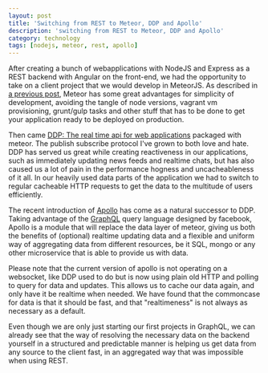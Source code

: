 ```yaml
---
layout: post
title: 'Switching from REST to Meteor, DDP and Apollo'
description: 'switching from REST to Meteor, DDP and Apollo'
category: technology
tags: [nodejs, meteor, rest, apollo]
---
```


After creating a bunch of webapplications with NodeJS and Express as a REST backend with Angular on the front-end, we had the opportunity to take on a client project that we would develop in MeteorJS. As described in [a previous post](http://hashbang.nl/technology/2015/12/14/looking-into-meteor-our-experiences-with-real-time-web-applications), Meteor has some great advantages for simplicity of development, avoiding the tangle of node versions, vagrant vm provisioning, grunt/gulp tasks and other stuff that has to be done to get your application ready to be deployed on production.

Then came [DDP: The real time api for web applications](http://hashbang.nl/meteor/2015/09/04/ddp-the-real-time-api-for-web-applications) packaged with meteor. The publish subscribe protocol I've grown to both love and hate. DDP has served us great while creating reactiveness in our applications, such as immediately updating news feeds and realtime chats, but has also caused us a lot of pain in the performance hogness and uncacheableness of it all. In our heavily used data parts of the application we had to switch to regular cacheable HTTP requests to get the data to the multitude of users efficiently.

The recent introduction of [Apollo](http://www.apollostack.com/) has come as a natural successor to DDP. Taking advantage of the [GraphQL](http://graphql.org/docs/getting-started/) query language designed by facebook, Apollo is a module that will replace the data layer of meteor, giving us both the benefits of (optional) realtime updating data and a flexible and uniform way of aggregating data from different resources, be it SQL, mongo or any other microservice that is able to provide us with data.

Please note that the current version of apollo is not operating on a websocket, like DDP used to do but is now using plain old HTTP and polling to query for data and updates. This allows us to cache our data again, and only have it be realtime when needed. We have found that the commoncase for data is that it should be fast, and that "realtimeness" is not always as necessary as a default.

Even though we are only just starting our first projects in GraphQL, we can already see that the way of resolving the necessary data on the backend yourself in a structured and predictable manner is helping us get data from any source to the client fast, in an aggregated way that was impossible when using REST.

